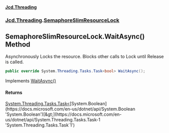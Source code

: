 #### [Jcd.Threading](index.md 'index')
### [Jcd.Threading](Jcd.Threading.md 'Jcd.Threading').[SemaphoreSlimResourceLock](SemaphoreSlimResourceLock.md 'Jcd.Threading.SemaphoreSlimResourceLock')

## SemaphoreSlimResourceLock.WaitAsync() Method

Asynchronously Locks the resource. Blocks other calls to Lock until Release is called.

```csharp
public override System.Threading.Tasks.Task<bool> WaitAsync();
```

Implements [WaitAsync()](IResourceLock.WaitAsync().md 'Jcd.Threading.IResourceLock.WaitAsync()')

#### Returns
[System.Threading.Tasks.Task&lt;](https://docs.microsoft.com/en-us/dotnet/api/System.Threading.Tasks.Task-1 'System.Threading.Tasks.Task`1')[System.Boolean](https://docs.microsoft.com/en-us/dotnet/api/System.Boolean 'System.Boolean')[&gt;](https://docs.microsoft.com/en-us/dotnet/api/System.Threading.Tasks.Task-1 'System.Threading.Tasks.Task`1')